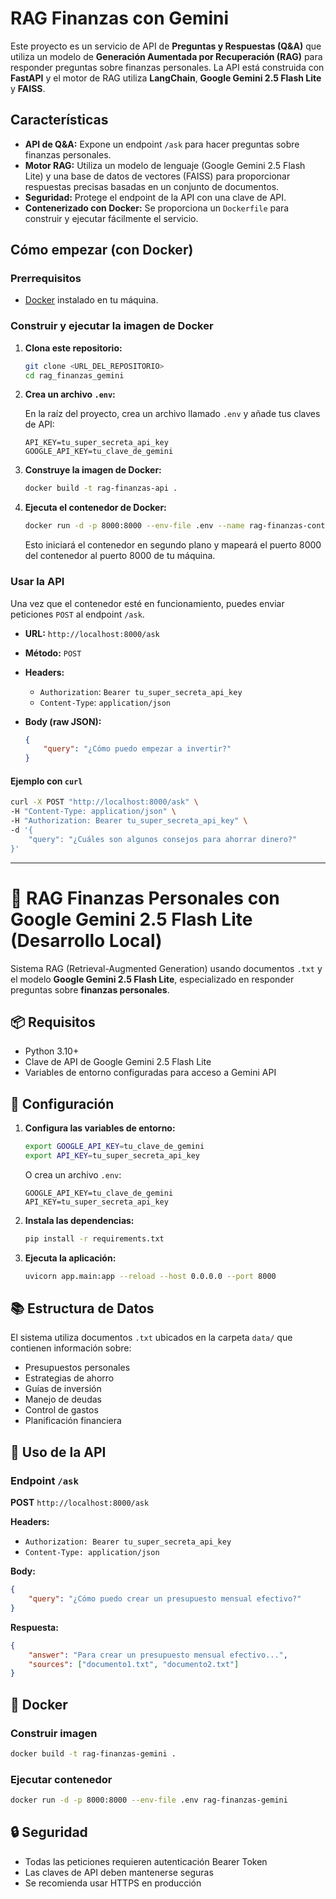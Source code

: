 # RAG Finanzas con Gemini

Este proyecto es un servicio de API de **Preguntas y Respuestas (Q&A)** que utiliza un modelo de **Generación Aumentada por Recuperación (RAG)** para responder preguntas sobre finanzas personales. La API está construida con **FastAPI** y el motor de RAG utiliza **LangChain**, **Google Gemini 2.5 Flash Lite** y **FAISS**.

## Características

-   **API de Q&A:** Expone un endpoint `/ask` para hacer preguntas sobre finanzas personales.
-   **Motor RAG:** Utiliza un modelo de lenguaje (Google Gemini 2.5 Flash Lite) y una base de datos de vectores (FAISS) para proporcionar respuestas precisas basadas en un conjunto de documentos.
-   **Seguridad:** Protege el endpoint de la API con una clave de API.
-   **Contenerizado con Docker:** Se proporciona un `Dockerfile` para construir y ejecutar fácilmente el servicio.

## Cómo empezar (con Docker)

### Prerrequisitos

-   [Docker](https://www.docker.com/get-started) instalado en tu máquina.

### Construir y ejecutar la imagen de Docker

1.  **Clona este repositorio:**

    ```bash
    git clone <URL_DEL_REPOSITORIO>
    cd rag_finanzas_gemini
    ```

2.  **Crea un archivo `.env`:**

    En la raíz del proyecto, crea un archivo llamado `.env` y añade tus claves de API:

    ```
    API_KEY=tu_super_secreta_api_key
    GOOGLE_API_KEY=tu_clave_de_gemini
    ```

3.  **Construye la imagen de Docker:**

    ```bash
    docker build -t rag-finanzas-api .
    ```

4.  **Ejecuta el contenedor de Docker:**

    ```bash
    docker run -d -p 8000:8000 --env-file .env --name rag-finanzas-container rag-finanzas-api
    ```

    Esto iniciará el contenedor en segundo plano y mapeará el puerto 8000 del contenedor al puerto 8000 de tu máquina.

### Usar la API

Una vez que el contenedor esté en funcionamiento, puedes enviar peticiones `POST` al endpoint `/ask`.

-   **URL:** `http://localhost:8000/ask`
-   **Método:** `POST`
-   **Headers:**
    -   `Authorization`: `Bearer tu_super_secreta_api_key`
    -   `Content-Type`: `application/json`
-   **Body (raw JSON):**

    ```json
    {
        "query": "¿Cómo puedo empezar a invertir?"
    }
    ```

#### Ejemplo con `curl`

```bash
curl -X POST "http://localhost:8000/ask" \
-H "Content-Type: application/json" \
-H "Authorization: Bearer tu_super_secreta_api_key" \
-d '{
    "query": "¿Cuáles son algunos consejos para ahorrar dinero?"
}'
```

---

# 🧠 RAG Finanzas Personales con Google Gemini 2.5 Flash Lite (Desarrollo Local)

Sistema RAG (Retrieval-Augmented Generation) usando documentos `.txt` y el modelo **Google Gemini 2.5 Flash Lite**, especializado en responder preguntas sobre **finanzas personales**.

## 📦 Requisitos

- Python 3.10+
- Clave de API de Google Gemini 2.5 Flash Lite
- Variables de entorno configuradas para acceso a Gemini API

## 🔧 Configuración

1. **Configura las variables de entorno:**

   ```bash
   export GOOGLE_API_KEY=tu_clave_de_gemini
   export API_KEY=tu_super_secreta_api_key
   ```

   O crea un archivo `.env`:

   ```
   GOOGLE_API_KEY=tu_clave_de_gemini
   API_KEY=tu_super_secreta_api_key
   ```

2. **Instala las dependencias:**

   ```bash
   pip install -r requirements.txt
   ```

3. **Ejecuta la aplicación:**

   ```bash
   uvicorn app.main:app --reload --host 0.0.0.0 --port 8000
   ```

## 📚 Estructura de Datos

El sistema utiliza documentos `.txt` ubicados en la carpeta `data/` que contienen información sobre:

- Presupuestos personales
- Estrategias de ahorro
- Guías de inversión
- Manejo de deudas
- Control de gastos
- Planificación financiera

## 🚀 Uso de la API

### Endpoint `/ask`

**POST** `http://localhost:8000/ask`

**Headers:**
- `Authorization: Bearer tu_super_secreta_api_key`
- `Content-Type: application/json`

**Body:**
```json
{
    "query": "¿Cómo puedo crear un presupuesto mensual efectivo?"
}
```

**Respuesta:**
```json
{
    "answer": "Para crear un presupuesto mensual efectivo...",
    "sources": ["documento1.txt", "documento2.txt"]
}
```

## 🐳 Docker

### Construir imagen

```bash
docker build -t rag-finanzas-gemini .
```

### Ejecutar contenedor

```bash
docker run -d -p 8000:8000 --env-file .env rag-finanzas-gemini
```

## 🔒 Seguridad

- Todas las peticiones requieren autenticación Bearer Token
- Las claves de API deben mantenerse seguras
- Se recomienda usar HTTPS en producción